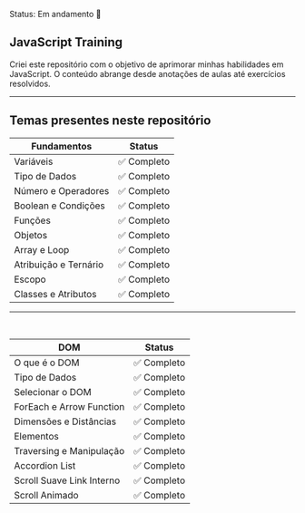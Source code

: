 Status: Em andamento 🚧

## JavaScript Training

Criei este repositório com o objetivo de aprimorar minhas habilidades em JavaScript. O conteúdo abrange desde anotações de aulas até exercícios resolvidos.

<hr/>

## Temas presentes neste repositório

| Fundamentos           | Status      |
| --------------------- | ----------- |
| Variáveis             | ✅ Completo |
| Tipo de Dados         | ✅ Completo |
| Número e Operadores   | ✅ Completo |
| Boolean e Condições   | ✅ Completo |
| Funções               | ✅ Completo |
| Objetos               | ✅ Completo |
| Array e Loop          | ✅ Completo |
| Atribuição e Ternário | ✅ Completo |
| Escopo                | ✅ Completo |
| Classes e Atributos   | ✅ Completo |

<hr/>
<br/>

| DOM                       | Status      |
| ------------------------- | ----------- |
| O que é o DOM             | ✅ Completo |
| Tipo de Dados             | ✅ Completo |
| Selecionar o DOM          | ✅ Completo |
| ForEach e Arrow Function  | ✅ Completo |
| Dimensões e Distâncias    | ✅ Completo |
| Elementos                 | ✅ Completo |
| Traversing e Manipulação  | ✅ Completo |
| Accordion List            | ✅ Completo |
| Scroll Suave Link Interno | ✅ Completo |
| Scroll Animado            | ✅ Completo |
